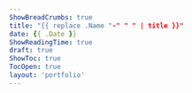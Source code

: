 ```yaml
---
ShowBreadCrumbs: true
title: "{{ replace .Name "-" " " | title }}"
date: {{ .Date }}
ShowReadingTime: true
draft: true
ShowToc: true
TocOpen: true
layout: 'portfolio'
---
```


